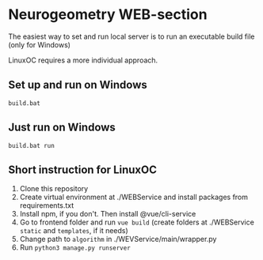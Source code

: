 # Neurogeometry WEB-section

The easiest way to set and run local server is to run an executable build file (only for Windows)

LinuxOC requires a more individual approach. 

## Set up and run on Windows
```
build.bat
```

## Just run on Windows 
```
build.bat run
```

## Short instruction for LinuxOC
1) Clone this repository
2) Create virtual environment at ./WEBService and install packages from requirements.txt
3) Install npm, if you don't. Then install @vue/cli-service
4) Go to frontend folder and run ```vue build``` (create folders at ./WEBService `static` and `templates`, if it needs)
5) Change path to `algorithm` in ./WEVService/main/wrapper.py
6) Run `python3 manage.py runserver`